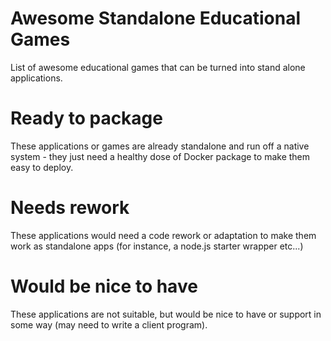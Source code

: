 # Awesome Standalone Educational Games

List of awesome educational games that can be turned into stand alone applications.

# Ready to package
These applications or games are already standalone and run off a native system - they just need a healthy dose of Docker package to make them easy to deploy.

# Needs rework
These applications would need a code rework or adaptation to make them work as standalone apps (for instance, a node.js starter wrapper etc...)

# Would be nice to have
These applications are not suitable, but would be nice to have or support in some way (may need to write a client program).
